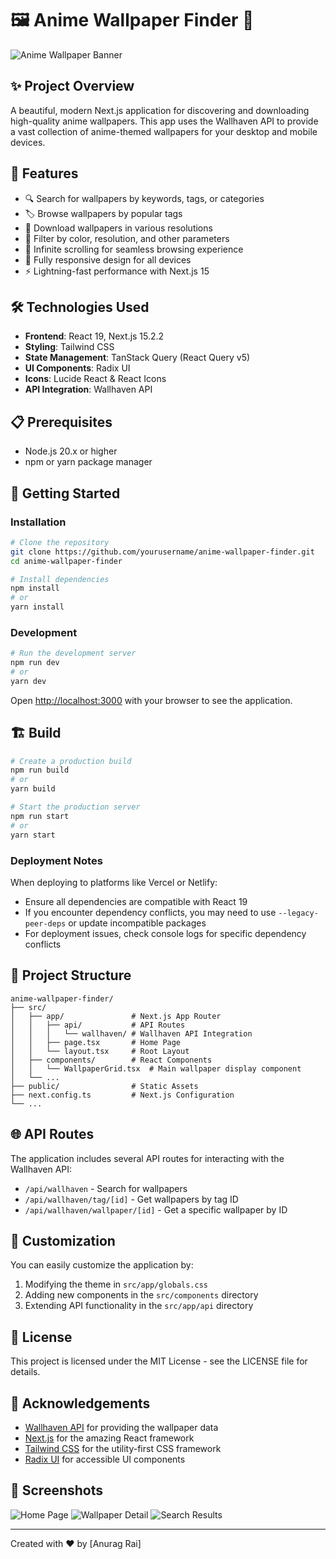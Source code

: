 # 🖼️ Anime Wallpaper Finder 🌸

![Anime Wallpaper Banner](https://wallhaven.cc/images/layout/logo.png)

## ✨ Project Overview

A beautiful, modern Next.js application for discovering and downloading high-quality anime wallpapers. This app uses the Wallhaven API to provide a vast collection of anime-themed wallpapers for your desktop and mobile devices.

## 🚀 Features

- 🔍 Search for wallpapers by keywords, tags, or categories
- 🏷️ Browse wallpapers by popular tags
- 💾 Download wallpapers in various resolutions
- 🌈 Filter by color, resolution, and other parameters
- 🔄 Infinite scrolling for seamless browsing experience
- 📱 Fully responsive design for all devices
- ⚡ Lightning-fast performance with Next.js 15

## 🛠️ Technologies Used

- **Frontend**: React 19, Next.js 15.2.2
- **Styling**: Tailwind CSS
- **State Management**: TanStack Query (React Query v5)
- **UI Components**: Radix UI
- **Icons**: Lucide React & React Icons
- **API Integration**: Wallhaven API

## 📋 Prerequisites

- Node.js 20.x or higher
- npm or yarn package manager

## 🚀 Getting Started

### Installation

```bash
# Clone the repository
git clone https://github.com/yourusername/anime-wallpaper-finder.git
cd anime-wallpaper-finder

# Install dependencies
npm install
# or
yarn install
```

### Development

```bash
# Run the development server
npm run dev
# or
yarn dev
```

Open [http://localhost:3000](http://localhost:3000) with your browser to see the application.

## 🏗️ Build

```bash
# Create a production build
npm run build
# or
yarn build

# Start the production server
npm run start
# or
yarn start
```

### Deployment Notes

When deploying to platforms like Vercel or Netlify:

- Ensure all dependencies are compatible with React 19
- If you encounter dependency conflicts, you may need to use `--legacy-peer-deps` or update incompatible packages
- For deployment issues, check console logs for specific dependency conflicts

## 🧪 Project Structure

```
anime-wallpaper-finder/
├── src/
│   ├── app/               # Next.js App Router
│   │   ├── api/           # API Routes
│   │   │   └── wallhaven/ # Wallhaven API Integration
│   │   ├── page.tsx       # Home Page
│   │   └── layout.tsx     # Root Layout
│   ├── components/        # React Components
│   │   └── WallpaperGrid.tsx  # Main wallpaper display component
│   └── ...
├── public/                # Static Assets
├── next.config.ts         # Next.js Configuration
└── ...
```

## 🌐 API Routes

The application includes several API routes for interacting with the Wallhaven API:

- `/api/wallhaven` - Search for wallpapers
- `/api/wallhaven/tag/[id]` - Get wallpapers by tag ID
- `/api/wallhaven/wallpaper/[id]` - Get a specific wallpaper by ID

## 🎨 Customization

You can easily customize the application by:

1. Modifying the theme in `src/app/globals.css`
2. Adding new components in the `src/components` directory
3. Extending API functionality in the `src/app/api` directory

## 📝 License

This project is licensed under the MIT License - see the LICENSE file for details.

## 🙏 Acknowledgements

- [Wallhaven API](https://wallhaven.cc/help/api) for providing the wallpaper data
- [Next.js](https://nextjs.org/) for the amazing React framework
- [Tailwind CSS](https://tailwindcss.com/) for the utility-first CSS framework
- [Radix UI](https://www.radix-ui.com/) for accessible UI components

## 📸 Screenshots

![Home Page](https://via.placeholder.com/800x450.png?text=Home+Page)
![Wallpaper Detail](https://via.placeholder.com/800x450.png?text=Wallpaper+Detail)
![Search Results](https://via.placeholder.com/800x450.png?text=Search+Results)

---

Created with ❤️ by [Anurag Rai]
